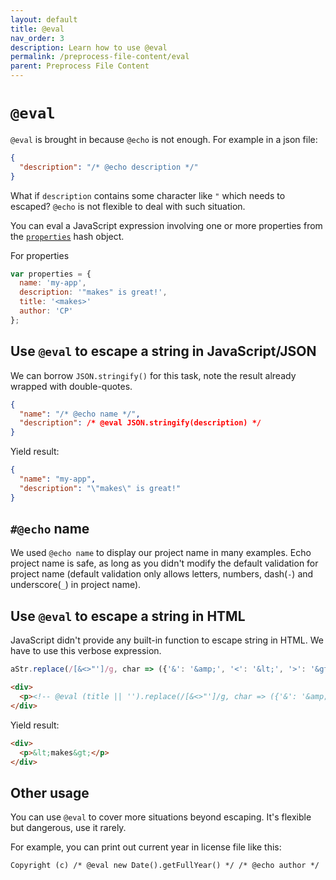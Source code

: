 ```yaml
---
layout: default
title: @eval
nav_order: 3
description: Learn how to use @eval
permalink: /preprocess-file-content/eval
parent: Preprocess File Content
---
```


# `@eval`

`@eval` is brought in because `@echo` is not enough. For example in a json file:

```json
{
  "description": "/* @echo description */"
}
```

What if `description` contains some character like `"` which needs to escaped? `@echo` is not flexible to deal with such situation.

You can eval a JavaScript expression involving one or more properties from the [`properties`](questions/features-and-properties#properties) hash object.

For properties
```js
var properties = {
  name: 'my-app',
  description: '"makes" is great!',
  title: '<makes>'
  author: 'CP'
};
```

## Use `@eval` to escape a string in JavaScript/JSON

We can borrow `JSON.stringify()` for this task, note the result already wrapped with double-quotes.

```json
{
  "name": "/* @echo name */",
  "description": /* @eval JSON.stringify(description) */
}
```

Yield result:

```json
{
  "name": "my-app",
  "description": "\"makes\" is great!"
}
```

## `#@echo` name

We used `@echo name` to display our project name in many examples. Echo project name is safe, as long as you didn't modify the default validation for project name (default validation only allows letters, numbers, dash(`-`) and underscore(`_`) in project name).

## Use `@eval` to escape a string in HTML

JavaScript didn't provide any built-in function to escape string in HTML. We have to use this verbose expression.

```js
aStr.replace(/[&<>"']/g, char => ({'&': '&amp;', '<': '&lt;', '>': '&gt;', '"': '&quot;', "'": '&#39;'})[char])
```

```html
<div>
  <p><!-- @eval (title || '').replace(/[&<>"']/g, char => ({'&': '&amp;', '<': '&lt;', '>': '&gt;', '"': '&quot;', "'": '&#39;'})[char]) --></p>
</div>
```

Yield result:

```html
<div>
  <p>&lt;makes&gt;</p>
</div>
```

## Other usage

You can use `@eval` to cover more situations beyond escaping. It's flexible but dangerous, use it rarely.

For example, you can print out current year in license file like this:

```
Copyright (c) /* @eval new Date().getFullYear() */ /* @echo author */
```

